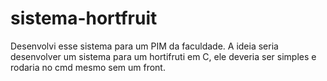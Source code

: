 # sistema-hortfruit
Desenvolvi esse sistema para um PIM da faculdade. A ideia seria desenvolver um sistema para um hortifruti em C, ele deveria ser simples e rodaria no cmd mesmo sem um front. 
